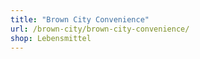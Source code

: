 ```yaml
---
title: "Brown City Convenience"
url: /brown-city/brown-city-convenience/
shop: Lebensmittel
---
```

